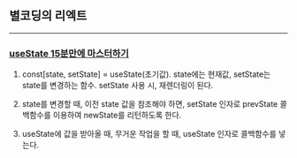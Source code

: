 ## 별코딩의 리엑트

--- 
### [useState 15분만에 마스터하기](https://www.youtube.com/watch?v=G3qglTF-fFI&list=PLZ5oZ2KmQEYjwhSxjB_74PoU6pmFzgVMO&index=1&ab_channel=%EB%B3%84%EC%BD%94%EB%94%A9)

1. const[state, setState] = useState(초기값). state에는 현재값, setState는 state를 변경하는 함수. setState 사용 시, 재렌더링이 된다.

2. state를 변경할 때, 이전 state 값을 참조해야 하면, setState 인자로 prevState 콜백함수를 이용하여 newState를 리턴하도록 한다.

3. useState에 값을 받아올 때, 무거운 작업을 할 때, useState 인자로 콜백함수를 넣는다. 